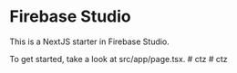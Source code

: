 # Firebase Studio

This is a NextJS starter in Firebase Studio.

To get started, take a look at src/app/page.tsx.
#   c t z  
 #   c t z  
 